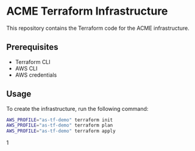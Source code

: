 # ACME Terraform Infrastructure

This repository contains the Terraform code for the ACME infrastructure.

## Prerequisites

- Terraform CLI
- AWS CLI
- AWS credentials

## Usage

To create the infrastructure, run the following command:

```bash
AWS_PROFILE="as-tf-demo" terraform init
AWS_PROFILE="as-tf-demo" terraform plan
AWS_PROFILE="as-tf-demo" terraform apply
```
1

